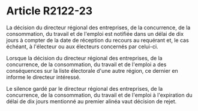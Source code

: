 # Article R2122-23

La décision du directeur régional des entreprises, de la concurrence, de la consommation, du travail et de l'emploi est notifiée dans un délai de dix jours à compter de la date de réception du recours au requérant et, le cas échéant, à l'électeur ou aux électeurs concernés par celui-ci. 
  
   
Lorsque la décision du directeur régional des entreprises, de la concurrence, de la consommation, du travail et de l'emploi a des conséquences sur la liste électorale d'une autre région, ce dernier en informe le directeur intéressé. 
  
   
Le silence gardé par le directeur régional des entreprises, de la concurrence, de la consommation, du travail et de l'emploi à l'expiration du délai de dix jours mentionné au premier alinéa vaut décision de rejet.